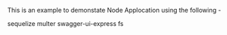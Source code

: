 This is an example to demonstate Node Applocation using the following -

  sequelize
  multer
  swagger-ui-express
  fs
